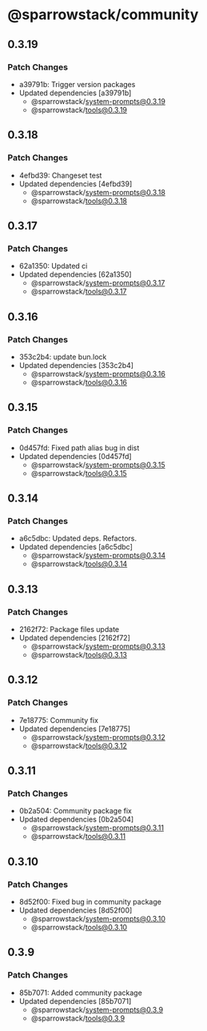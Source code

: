 # @sparrowstack/community

## 0.3.19

### Patch Changes

- a39791b: Trigger version packages
- Updated dependencies [a39791b]
    - @sparrowstack/system-prompts@0.3.19
    - @sparrowstack/tools@0.3.19

## 0.3.18

### Patch Changes

- 4efbd39: Changeset test
- Updated dependencies [4efbd39]
    - @sparrowstack/system-prompts@0.3.18
    - @sparrowstack/tools@0.3.18

## 0.3.17

### Patch Changes

- 62a1350: Updated ci
- Updated dependencies [62a1350]
    - @sparrowstack/system-prompts@0.3.17
    - @sparrowstack/tools@0.3.17

## 0.3.16

### Patch Changes

- 353c2b4: update bun.lock
- Updated dependencies [353c2b4]
    - @sparrowstack/system-prompts@0.3.16
    - @sparrowstack/tools@0.3.16

## 0.3.15

### Patch Changes

- 0d457fd: Fixed path alias bug in dist
- Updated dependencies [0d457fd]
    - @sparrowstack/system-prompts@0.3.15
    - @sparrowstack/tools@0.3.15

## 0.3.14

### Patch Changes

- a6c5dbc: Updated deps. Refactors.
- Updated dependencies [a6c5dbc]
    - @sparrowstack/system-prompts@0.3.14
    - @sparrowstack/tools@0.3.14

## 0.3.13

### Patch Changes

- 2162f72: Package files update
- Updated dependencies [2162f72]
    - @sparrowstack/system-prompts@0.3.13
    - @sparrowstack/tools@0.3.13

## 0.3.12

### Patch Changes

- 7e18775: Community fix
- Updated dependencies [7e18775]
    - @sparrowstack/system-prompts@0.3.12
    - @sparrowstack/tools@0.3.12

## 0.3.11

### Patch Changes

- 0b2a504: Community package fix
- Updated dependencies [0b2a504]
    - @sparrowstack/system-prompts@0.3.11
    - @sparrowstack/tools@0.3.11

## 0.3.10

### Patch Changes

- 8d52f00: Fixed bug in community package
- Updated dependencies [8d52f00]
    - @sparrowstack/system-prompts@0.3.10
    - @sparrowstack/tools@0.3.10

## 0.3.9

### Patch Changes

- 85b7071: Added community package
- Updated dependencies [85b7071]
    - @sparrowstack/system-prompts@0.3.9
    - @sparrowstack/tools@0.3.9
